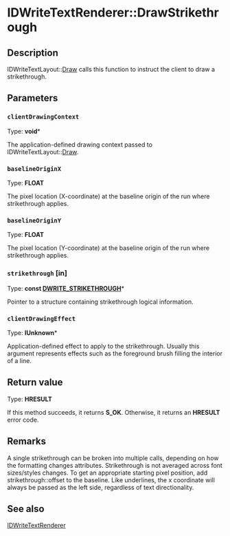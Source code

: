 # IDWriteTextRenderer::DrawStrikethrough

## Description

 IDWriteTextLayout::[Draw](https://learn.microsoft.com/windows/win32/api/dwrite/nf-dwrite-idwriteinlineobject-draw) calls this function to instruct the client to draw
a strikethrough.

## Parameters

### `clientDrawingContext`

Type: **void***

The application-defined drawing context passed to
IDWriteTextLayout::[Draw](https://learn.microsoft.com/windows/win32/api/dwrite/nf-dwrite-idwriteinlineobject-draw).

### `baselineOriginX`

Type: **FLOAT**

The pixel location (X-coordinate) at the baseline origin of the run where strikethrough applies.

### `baselineOriginY`

Type: **FLOAT**

The pixel location (Y-coordinate) at the baseline origin of the run where strikethrough applies.

### `strikethrough` [in]

Type: **const [DWRITE_STRIKETHROUGH](https://learn.microsoft.com/windows/win32/api/dwrite/ns-dwrite-dwrite_strikethrough)***

Pointer to a structure containing strikethrough logical information.

### `clientDrawingEffect`

Type: **IUnknown***

Application-defined effect to apply to the strikethrough. Usually this argument represents effects such as the foreground brush filling the interior of a line.

## Return value

Type: **HRESULT**

If this method succeeds, it returns **S_OK**. Otherwise, it returns an **HRESULT** error code.

## Remarks

 A single strikethrough can be broken into multiple calls, depending on
how the formatting changes attributes. Strikethrough is not averaged
across font sizes/styles changes.
To get an appropriate starting pixel position, add strikethrough::offset
to the baseline.
Like underlines, the x coordinate will always be passed as the left side,
regardless of text directionality.

## See also

[IDWriteTextRenderer](https://learn.microsoft.com/windows/win32/api/dwrite/nn-dwrite-idwritetextrenderer)